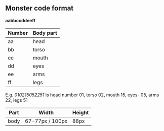 ## Monster code format

 **aabbccddeeff**

| Number | Body part |
| ----------- | ----------- | 
| aa | head |
| bb | torso | 
| cc | mouth | 
| dd | eyes |
| ee | arms |
| ff | legs |

E.g. _010215052251_ is head number 01, torso 02, mouth 15, eyes- 05, arms 22, legs 51


| Part | Width | Height |
| ----------- | ----------- | ----------- | 
| body | 67-77px / 100px | 88px |